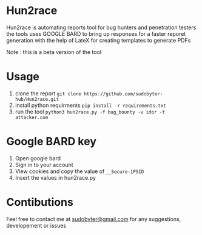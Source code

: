 # Hun2race
Hun2race is automating reports tool for bug hunters and penetration testers 
the tools uses GOOGLE BARD to bring up responses for a faster reporet generation 
with the help of LateX for creating templates to generate PDFs 

Note : this is a beta version of the tool 


# Usage 

1. clone the report `git clone https://github.com/sudobyter-hub/Hun2race.git`
2. install python requirments `pip install -r requirements.txt`
3. run the tool `python3 hun2race.py -f bug_bounty -v idor -t attacker.com ` 

# Google BARD key 
1. Open google bard
2. Sign in to your account
3. View cookies and copy the value of `__Secure-1PSID`
4. Insert the values in hun2race.py


# Contibutions 
Feel free to contact me 
at sudobyter@gmail.com 
for any suggestions, developement or issues 

